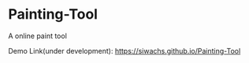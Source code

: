 # Painting-Tool
A online paint tool

Demo Link(under development): https://siwachs.github.io/Painting-Tool
